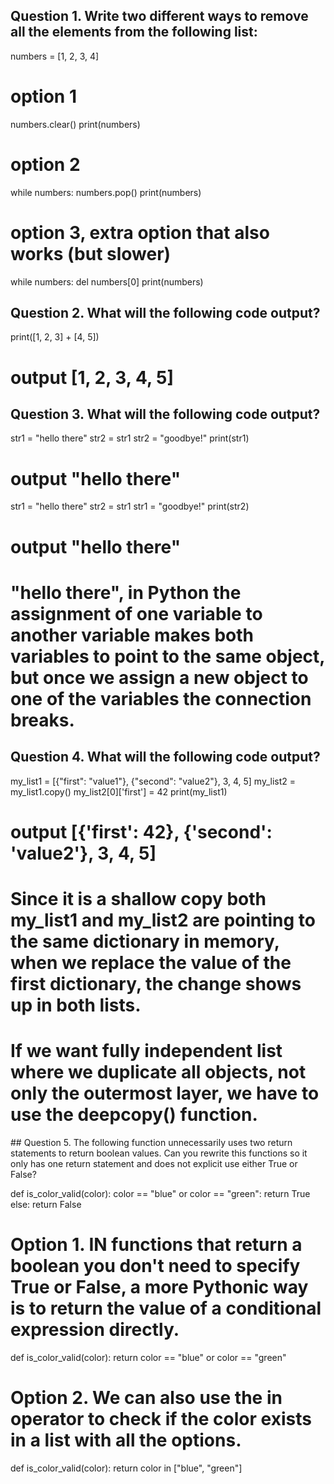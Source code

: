 ## Question 1. Write two different ways to remove all the elements from the following list:

numbers = [1, 2, 3, 4]

# option 1
numbers.clear()
print(numbers)

# option 2
while numbers:
    numbers.pop()
print(numbers)

# option 3, extra option that also works (but slower)
while numbers:
    del numbers[0]
print(numbers)

## Question 2. What will the following code output?

print([1, 2, 3] + [4, 5])
# output [1, 2, 3, 4, 5]

## Question 3. What will the following code output?

str1 = "hello there"
str2 = str1
str2 = "goodbye!"
print(str1)
# output "hello there"

str1 = "hello there"
str2 = str1
str1 = "goodbye!"
print(str2)
# output "hello there"

# "hello there", in Python the assignment of one variable to another variable makes both variables to point to the same object, but once we assign a new object to one of the variables the connection breaks.

## Question 4. What will the following code output?

my_list1 = [{"first": "value1"}, {"second": "value2"}, 3, 4, 5]
my_list2 = my_list1.copy()
my_list2[0]['first'] = 42
print(my_list1)
# output [{'first': 42}, {'second': 'value2'}, 3, 4, 5]

# Since it is a shallow copy both my_list1 and my_list2 are pointing to the same dictionary in memory, when we replace the value of the first dictionary, the change shows up in both lists.
# If we want fully independent list where we duplicate all objects, not only the outermost layer, we have to use the deepcopy() function.

## Question 5. The following function unnecessarily uses two return statements to return boolean values. Can you rewrite this functions so it only has one return statement and does not explicit use either True or False?

def is_color_valid(color):
    color == "blue" or color == "green":
        return True
    else:
        return False

# Option 1. IN functions that return a boolean you don't need to specify True or False, a more Pythonic way is to return the value of a conditional expression directly.

def is_color_valid(color):
    return color == "blue" or color == "green"

# Option 2. We can also use the in operator to check if the color exists in a list with all the options.

def is_color_valid(color):
    return color in ["blue", "green"]